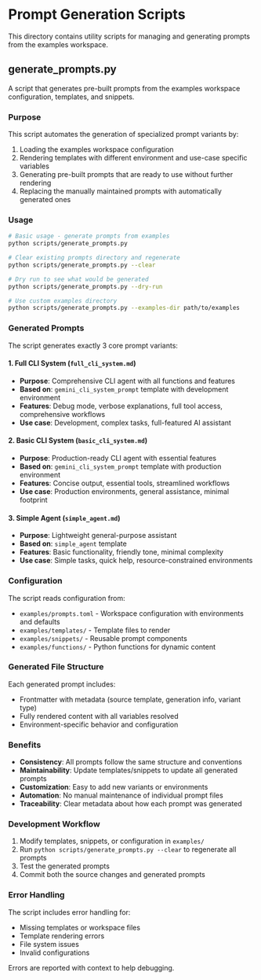 # Prompt Generation Scripts

This directory contains utility scripts for managing and generating prompts from the examples workspace.

## generate_prompts.py

A script that generates pre-built prompts from the examples workspace configuration, templates, and snippets.

### Purpose

This script automates the generation of specialized prompt variants by:

1. Loading the examples workspace configuration
2. Rendering templates with different environment and use-case specific variables
3. Generating pre-built prompts that are ready to use without further rendering
4. Replacing the manually maintained prompts with automatically generated ones

### Usage

```bash
# Basic usage - generate prompts from examples
python scripts/generate_prompts.py

# Clear existing prompts directory and regenerate
python scripts/generate_prompts.py --clear

# Dry run to see what would be generated
python scripts/generate_prompts.py --dry-run

# Use custom examples directory
python scripts/generate_prompts.py --examples-dir path/to/examples
```

### Generated Prompts

The script generates exactly 3 core prompt variants:

#### 1. Full CLI System (`full_cli_system.md`)
- **Purpose**: Comprehensive CLI agent with all functions and features
- **Based on**: `gemini_cli_system_prompt` template with development environment
- **Features**: Debug mode, verbose explanations, full tool access, comprehensive workflows
- **Use case**: Development, complex tasks, full-featured AI assistant

#### 2. Basic CLI System (`basic_cli_system.md`) 
- **Purpose**: Production-ready CLI agent with essential features
- **Based on**: `gemini_cli_system_prompt` template with production environment
- **Features**: Concise output, essential tools, streamlined workflows
- **Use case**: Production environments, general assistance, minimal footprint

#### 3. Simple Agent (`simple_agent.md`)
- **Purpose**: Lightweight general-purpose assistant
- **Based on**: `simple_agent` template
- **Features**: Basic functionality, friendly tone, minimal complexity
- **Use case**: Simple tasks, quick help, resource-constrained environments

### Configuration

The script reads configuration from:
- `examples/prompts.toml` - Workspace configuration with environments and defaults
- `examples/templates/` - Template files to render
- `examples/snippets/` - Reusable prompt components
- `examples/functions/` - Python functions for dynamic content

### Generated File Structure

Each generated prompt includes:
- Frontmatter with metadata (source template, generation info, variant type)
- Fully rendered content with all variables resolved
- Environment-specific behavior and configuration

### Benefits

- **Consistency**: All prompts follow the same structure and conventions
- **Maintainability**: Update templates/snippets to update all generated prompts
- **Customization**: Easy to add new variants or environments
- **Automation**: No manual maintenance of individual prompt files
- **Traceability**: Clear metadata about how each prompt was generated

### Development Workflow

1. Modify templates, snippets, or configuration in `examples/`
2. Run `python scripts/generate_prompts.py --clear` to regenerate all prompts
3. Test the generated prompts
4. Commit both the source changes and generated prompts

### Error Handling

The script includes error handling for:
- Missing templates or workspace files
- Template rendering errors
- File system issues
- Invalid configurations

Errors are reported with context to help debugging. 